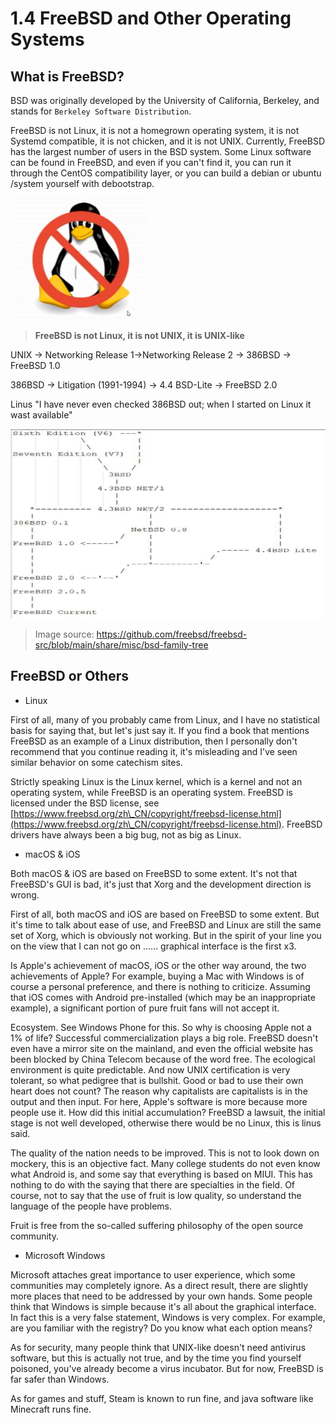 # 1.4 FreeBSD and Other Operating Systems

## What is FreeBSD?

BSD was originally developed by the University of California, Berkeley, and stands for `Berkeley Software Distribution`.

FreeBSD is not Linux, it is not a homegrown operating system, it is not Systemd compatible, it is not chicken, and it is not UNIX. Currently, FreeBSD has the largest number of users in the BSD system. Some Linux software can be found in FreeBSD, and even if you can't find it, you can run it through the CentOS compatibility layer, or you can build a debian or ubuntu /system yourself with debootstrap.

![](../.gitbook/assets/pic3.png)

> **FreeBSD is not Linux, it is not UNIX, it is UNIX-like**

UNIX -> Networking Release 1->Networking Release 2 -> 386BSD -> FreeBSD 1.0

386BSD -> Litigation (1991-1994) -> 4.4 BSD-Lite -> FreeBSD 2.0

Linus "I have never even checked 386BSD out; when I started on Linux it wast available"

![](../.gitbook/assets/pic2.png)

>Image source: https://github.com/freebsd/freebsd-src/blob/main/share/misc/bsd-family-tree

## FreeBSD or Others

- Linux

First of all, many of you probably came from Linux, and I have no statistical basis for saying that, but let's just say it. If you find a book that mentions FreeBSD as an example of a Linux distribution, then I personally don't recommend that you continue reading it, it's misleading and I've seen similar behavior on some catechism sites.

Strictly speaking Linux is the Linux kernel, which is a kernel and not an operating system, while FreeBSD is an operating system. FreeBSD is licensed under the BSD license, see [https://www.freebsd.org/zh\_CN/copyright/freebsd-license.html](https://www.freebsd.org/zh\_CN/copyright/freebsd-license.html). FreeBSD drivers have always been a big bug, not as big as Linux.

- macOS & iOS

Both macOS & iOS are based on FreeBSD to some extent. It's not that FreeBSD's GUI is bad, it's just that Xorg and the development direction is wrong.

First of all, both macOS and iOS are based on FreeBSD to some extent. But it's time to talk about ease of use, and FreeBSD and Linux are still the same set of Xorg, which is obviously not working. But in the spirit of your line you on the view that I can not go on ...... graphical interface is the first x3.

Is Apple's achievement of macOS, iOS or the other way around, the two achievements of Apple? For example, buying a Mac with Windows is of course a personal preference, and there is nothing to criticize. Assuming that iOS comes with Android pre-installed (which may be an inappropriate example), a significant portion of pure fruit fans will not accept it.

Ecosystem. See Windows Phone for this. So why is choosing Apple not a 1% of life? Successful commercialization plays a big role. FreeBSD doesn't even have a mirror site on the mainland, and even the official website has been blocked by China Telecom because of the word free. The ecological environment is quite predictable. And now UNIX certification is very tolerant, so what pedigree that is bullshit. Good or bad to use their own heart does not count? The reason why capitalists are capitalists is in the output and then input. For here, Apple's software is more because more people use it. How did this initial accumulation? FreeBSD a lawsuit, the initial stage is not well developed, otherwise there would be no Linux, this is linus said.

The quality of the nation needs to be improved. This is not to look down on mockery, this is an objective fact. Many college students do not even know what Android is, and some say that everything is based on MIUI. This has nothing to do with the saying that there are specialties in the field. Of course, not to say that the use of fruit is low quality, so understand the language of the people have problems.

Fruit is free from the so-called suffering philosophy of the open source community.

- Microsoft Windows

Microsoft attaches great importance to user experience, which some communities may completely ignore. As a direct result, there are slightly more places that need to be addressed by your own hands. Some people think that Windows is simple because it's all about the graphical interface. In fact this is a very false statement, Windows is very complex. For example, are you familiar with the registry? Do you know what each option means?

As for security, many people think that UNIX-like doesn't need antivirus software, but this is actually not true, and by the time you find yourself poisoned, you've already become a virus incubator. But for now, FreeBSD is far safer than Windows.

As for games and stuff, Steam is known to run fine, and java software like Minecraft runs fine.
